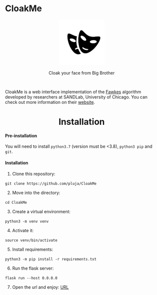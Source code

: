 # CloakMe
<p align="center"> <img width="150" src="image.png"> </img></p> 
<p align="center"> Cloak your face from Big Brother </p>
<br>

CloakMe is a web interface implementation of the [Fawkes](https://github.com/Shawn-Shan/fawkes) algorithm developed by researchers at SANDLab, University of Chicago. You can check out more information on their [website](http://sandlab.cs.uchicago.edu/fawkes/#code).


<h1 align="center"> Installation </h1>

#### Pre-installation
You will need to install `python3.7` (version must be <3.8), `python3 pip` and `git`.

#### Installation
1. Clone this repository:

`git clone https://github.com/pluja/CloakMe`

2. Move into the directory:

`cd CloakMe`

3. Create a virtual environment:

`python3 -m venv venv`

4. Activate it:

`source venv/bin/activate`

5. Install requirements:

`python3 -m pip install -r requirements.txt`

6. Run the flask server:

`flask run --host 0.0.0.0`

7. Open the url and enjoy: [URL](http://127.0.0.0:5000)
